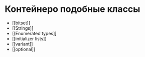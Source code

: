 # Контейнеро подобные классы
- [[bitset]]
- [[Strings]]
- [[Enumerated types]]
- [[initializer lists]]
- [[variant]]
- [[optional]]
